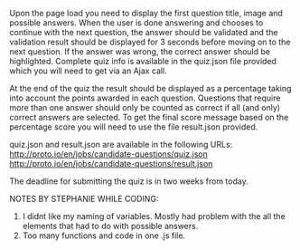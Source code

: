 Upon the page load you need to display the first question title, image and possible answers. When the user is done answering and chooses to continue with the next question, the answer should be validated and the validation result should be displayed for 3 seconds before moving on to the next question. If the answer was wrong, the correct answer should be highlighted. Complete quiz info is available in the quiz.json file provided which you will need to get via an Ajax call.

At the end of the quiz the result should be displayed as a percentage taking into account the points awarded in each question. Questions that require more than one answer should only be counted as correct if all (and only) correct answers are selected. To get the final score message based on the percentage score you will need to use the file result.json provided.

quiz.json and result.json are available in the following URLs:
http://proto.io/en/jobs/candidate-questions/quiz.json
http://proto.io/en/jobs/candidate-questions/result.json

The deadline for submitting the quiz is in two weeks from today.

NOTES BY STEPHANIE WHILE CODING:
1. I didnt like my naming of variables. Mostly had problem with the all the elements that had to do with possible answers.
2. Too many functions and code in one .js file.